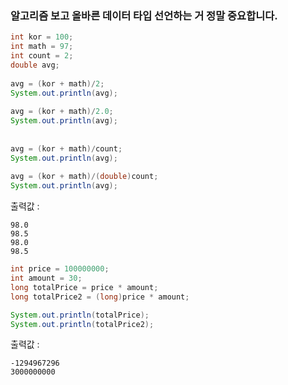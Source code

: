 ### 알고리즘 보고 올바른 데이터 타입 선언하는 거 정말 중요합니다.

```java
int kor = 100;
int math = 97;
int count = 2;
double avg;
		
avg = (kor + math)/2;
System.out.println(avg);
		
avg = (kor + math)/2.0;
System.out.println(avg);
		
		
avg = (kor + math)/count;		
System.out.println(avg);
		
avg = (kor + math)/(double)count;		
System.out.println(avg);
```    
		
출력값 : 
```
98.0
98.5
98.0
98.5
```


```java
int price = 100000000;
int amount = 30;
long totalPrice = price * amount;
long totalPrice2 = (long)price * amount;

System.out.println(totalPrice);
System.out.println(totalPrice2);
```

출력값 : 
```
-1294967296
3000000000
```




